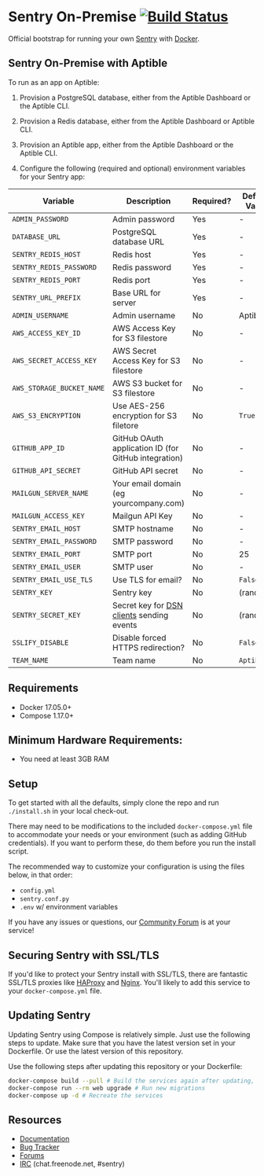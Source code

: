# Sentry On-Premise [![Build Status][build-status-image]][build-status-url]

Official bootstrap for running your own [Sentry](https://sentry.io/) with [Docker](https://www.docker.com/).

## Sentry On-Premise with Aptible

To run as an app on Aptible:

1. Provision a PostgreSQL database, either from the Aptible Dashboard or the Aptible CLI.

1. Provision a Redis database, either from the Aptible Dashboard or Aptible CLI.

1. Provision an Aptible app, either from the Aptible Dashboard or the Aptible CLI.

1. Configure the following (required and optional) environment variables for your Sentry app:

| Variable | Description | Required? | Default Value |
| -------- | ----------- | --------- | ------------- |
| `ADMIN_PASSWORD` | Admin password | Yes | - |
| `DATABASE_URL` | PostgreSQL database URL | Yes | - |
| `SENTRY_REDIS_HOST` | Redis host | Yes | - |
| `SENTRY_REDIS_PASSWORD` | Redis password | Yes | - |
| `SENTRY_REDIS_PORT` | Redis port | Yes | - |
| `SENTRY_URL_PREFIX` | Base URL for server | Yes | - |
| `ADMIN_USERNAME` | Admin username | No | Aptible |
| `AWS_ACCESS_KEY_ID` | AWS Access Key for S3 filestore | No | - |
| `AWS_SECRET_ACCESS_KEY` | AWS Secret Access Key for S3 filestore | No | - |
| `AWS_STORAGE_BUCKET_NAME` | AWS S3 bucket for S3 filestore | No | - |
| `AWS_S3_ENCRYPTION` | Use AES-256 encryption for S3 filetore | No | `True` |
| `GITHUB_APP_ID` | GitHub OAuth application ID (for GitHub integration) | No | - |
| `GITHUB_API_SECRET` | GitHub API secret | No | - |
| `MAILGUN_SERVER_NAME` | Your email domain (eg yourcompany.com) | No | - |
| `MAILGUN_ACCESS_KEY` | Mailgun API Key | No | - |
| `SENTRY_EMAIL_HOST` | SMTP hostname | No | - |
| `SENTRY_EMAIL_PASSWORD` | SMTP password | No | - |
| `SENTRY_EMAIL_PORT` | SMTP port | No | 25 |
| `SENTRY_EMAIL_USER` | SMTP user | No | - |
| `SENTRY_EMAIL_USE_TLS` | Use TLS for email? | No | `False` |
| `SENTRY_KEY` | Sentry key | No | (random) |
| `SENTRY_SECRET_KEY` | Secret key for [DSN clients](http://raven.readthedocs.org/en/latest/config/#the-sentry-dsn) sending events | No | (random) |
| `SSLIFY_DISABLE` | Disable forced HTTPS redirection? | No | `False` |
| `TEAM_NAME` | Team name | No | `Aptible` |


## Requirements

 * Docker 17.05.0+
 * Compose 1.17.0+

## Minimum Hardware Requirements:

 * You need at least 3GB RAM

## Setup

To get started with all the defaults, simply clone the repo and run `./install.sh` in your local check-out.

There may need to be modifications to the included `docker-compose.yml` file to accommodate your needs or your environment (such as adding GitHub credentials). If you want to perform these, do them before you run the install script.

The recommended way to customize your configuration is using the files below, in that order:

 * `config.yml`
 * `sentry.conf.py`
 * `.env` w/ environment variables

If you have any issues or questions, our [Community Forum](https://forum.sentry.io/c/on-premise) is at your service!

## Securing Sentry with SSL/TLS

If you'd like to protect your Sentry install with SSL/TLS, there are
fantastic SSL/TLS proxies like [HAProxy](http://www.haproxy.org/)
and [Nginx](http://nginx.org/). You'll likely to add this service to your `docker-compose.yml` file.

## Updating Sentry

Updating Sentry using Compose is relatively simple. Just use the following steps to update. Make sure that you have the latest version set in your Dockerfile. Or use the latest version of this repository.

Use the following steps after updating this repository or your Dockerfile:
```sh
docker-compose build --pull # Build the services again after updating, and make sure we're up to date on patch version
docker-compose run --rm web upgrade # Run new migrations
docker-compose up -d # Recreate the services
```

## Resources

 * [Documentation](https://docs.sentry.io/server/installation/docker/)
 * [Bug Tracker](https://github.com/getsentry/onpremise/issues)
 * [Forums](https://forum.sentry.io/c/on-premise)
 * [IRC](irc://chat.freenode.net/sentry) (chat.freenode.net, #sentry)


[build-status-image]: https://api.travis-ci.com/getsentry/onpremise.svg?branch=master
[build-status-url]: https://travis-ci.com/getsentry/onpremise
